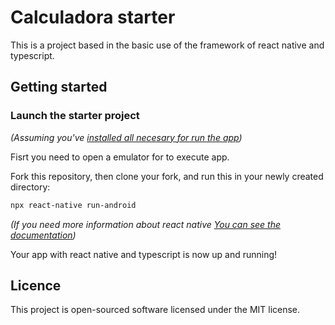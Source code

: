 # Calculadora starter

This is a project based in the basic use of the framework of react native and typescript.

## Getting started

### Launch the starter project

*(Assuming you've [installed all necesary for run the app](https://reactnative.dev/docs/environment-setup))*

Fisrt you need to open a emulator for to execute app.


Fork this repository, then clone your fork, and run this in your newly created directory:

``` bash
npx react-native run-android
```



*(If you need more information about react native [You can see the documentation](https://reactnative.dev/))*

Your app with react native and typescript is now up and running! 


## Licence
This project is open-sourced software licensed under the MIT license.

